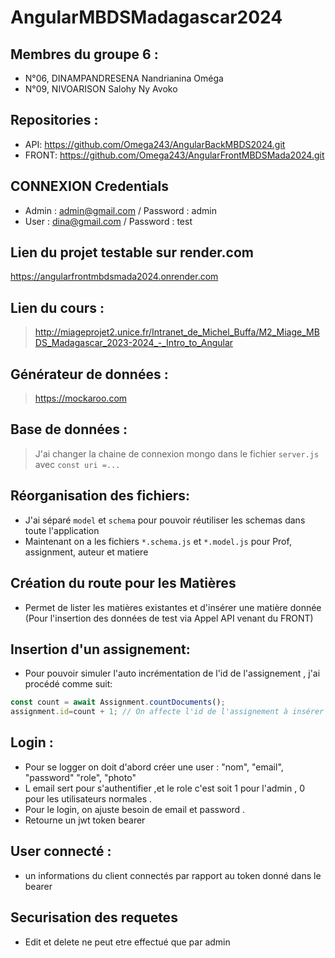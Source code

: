 # AngularMBDSMadagascar2024
## Membres du groupe 6 :
- N°06, DINAMPANDRESENA Nandrianina Oméga 
- N°09, NIVOARISON Salohy Ny Avoko

## Repositories :
- API: https://github.com/Omega243/AngularBackMBDS2024.git
- FRONT: https://github.com/Omega243/AngularFrontMBDSMada2024.git

## CONNEXION Credentials
- Admin : admin@gmail.com / Password : admin
- User : dina@gmail.com / Password : test

## Lien du projet testable sur render.com
https://angularfrontmbdsmada2024.onrender.com

## Lien du cours :
>http://miageprojet2.unice.fr/Intranet_de_Michel_Buffa/M2_Miage_MBDS_Madagascar_2023-2024_-_Intro_to_Angular

## Générateur de données :
> https://mockaroo.com
## Base de données :
> J'ai changer la chaine de connexion mongo dans le fichier `server.js` avec `const uri =...`


## Réorganisation des fichiers:
- J'ai séparé `model` et `schema` pour pouvoir réutiliser les schemas dans toute l'application
- Maintenant on a les fichiers `*.schema.js` et  `*.model.js` pour Prof, assignment, auteur et matiere

## Création du route pour les Matières
- Permet de lister les matières existantes et d'insérer une matière donnée (Pour l'insertion des données de test via Appel API venant du FRONT)


## Insertion d'un assignement:
- Pour pouvoir simuler l'auto incrémentation de l'id de l'assignement , j'ai procédé comme suit:
```ts
const count = await Assignment.countDocuments();
assignment.id=count + 1; // On affecte l'id de l'assignement à insérer comme étant le nombre total des assignments + 1, car le premier id = 1
```
## Login :
- Pour se logger on doit d'abord créer une user :
     "nom",
    "email",
    "password"
    "role",
    "photo"
- L email sert pour s'authentifier ,et le role c'est soit 1 pour l'admin , 0 pour les utilisateurs normales .
- Pour le login, on ajuste besoin de email et password .
- Retourne un jwt token bearer 
## User connecté :
- un informations du client connectés par rapport au token donné dans le bearer
## Securisation des requetes 
- Edit et delete ne peut etre effectué que par admin 


